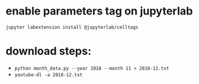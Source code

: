 # enable parameters tag on jupyterlab #
` jupyter labextension install @jupyterlab/celltags `

# download steps: #
   * `python month_data.py --year 2018 --month 11 > 2018-12.txt`
   * `youtube-dl -a 2018-12.txt`
